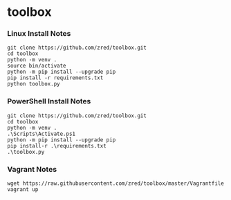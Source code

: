 # toolbox

### Linux Install Notes
```
git clone https://github.com/zred/toolbox.git
cd toolbox
python -m venv .
source bin/activate
python -m pip install --upgrade pip
pip install -r requirements.txt
python toolbox.py
```

### PowerShell Install Notes
```
git clone https://github.com/zred/toolbox.git
cd toolbox
python -m venv .
.\Scripts\Activate.ps1
python -m pip install --upgrade pip
pip install-r .\requirements.txt
.\toolbox.py
```

### Vagrant Notes
```
wget https://raw.githubusercontent.com/zred/toolbox/master/Vagrantfile
vagrant up
```
